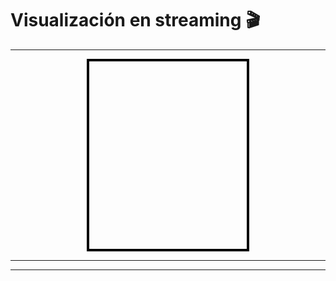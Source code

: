# Visualización en streaming 🎬
---

<div style="width: 50%; height: 300px; background-color: transparent; border: 4px solid black; margin: 0 auto;">
</div>

---
---

<span id="logica-visualización" style="visibility: hidden;">
Cuando se pulse en cada enlace del curso en la pagina "courses", se abrirá el enlace del video de dicho curso en esta pagina "logic", y se
visualizará en el rectángulo habilitado para ello, activandose botones de play, pausa y stop.
Código oculto para solo visualización restánculo video.
</span>